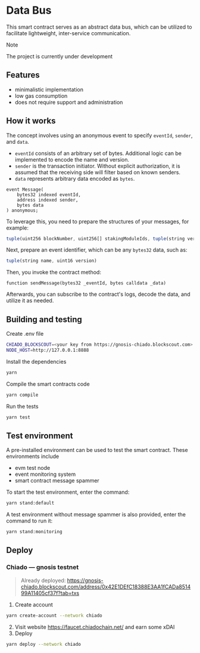 # Data Bus
This smart contract serves as an abstract data bus, which can be utilized to facilitate lightweight, inter-service communication.

> [!NOTE]
> The project is currently under development

## Features

- minimalistic implementation
- low gas consumption
- does not require support and administration

## How it works

The concept involves using an anonymous event to specify `eventId`, `sender`, and `data`.

- `eventId` consists of an arbitrary set of bytes. Additional logic can be implemented to encode the name and version.
- `sender` is the transaction initiator. Without explicit authorization, it is assumed that the receiving side will filter based on known senders.
- `data` represents arbitrary data encoded as `bytes`.

```solidity
event Message(
    bytes32 indexed eventId,
    address indexed sender,
    bytes data
) anonymous;
```

To leverage this, you need to prepare the structures of your messages, for example:

```ts
tuple(uint256 blockNumber, uint256[] stakingModuleIds, tuple(string version, string name) app)
```
Next, prepare an event identifier, which can be any `bytes32` data, such as:

```ts
tuple(string name, uint16 version)
```

Then, you invoke the contract method:

```solidity
function sendMessage(bytes32 _eventId, bytes calldata _data)
```

Afterwards, you can subscribe to the contract's logs, decode the data, and utilize it as needed.

## Building and testing
Create .env file
```sh
CHIADO_BLOCKSCOUT=<your key from https://gnosis-chiado.blockscout.com>
NODE_HOST=http://127.0.0.1:8888
```

Install the dependencies
```sh
yarn
```
Compile the smart contracts code 
```sh
yarn compile
```
Run the tests
```sh
yarn test
```

## Test environment
A pre-installed environment can be used to test the smart contract. These environments include

- evm test node
- event monitoring system
- smart contract message spammer

To start the test environment, enter the command:

```sh
yarn stand:default
```

A test environment without message spammer is also provided, enter the command to run it:

```sh
yarn stand:monitoring
```

## Deploy

### Chiado — gnosis testnet
> Already deployed: https://gnosis-chiado.blockscout.com/address/0x42E1DEfC18388E3AA1fCADa851499A11405cf37f?tab=txs
1. Create account
```sh
yarn create-account --network chiado
```
2. Visit website https://faucet.chiadochain.net/ and earn some xDAI
3. Deploy

```sh
yarn deploy --network chiado
```

